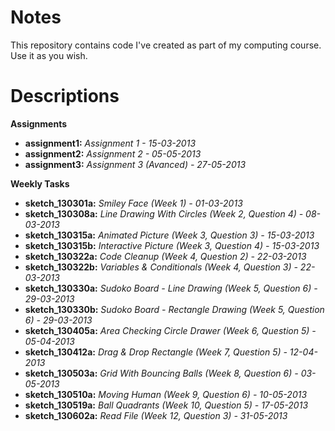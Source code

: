 Notes
=====

This repository contains code I've created as part of my computing course. Use it as you wish.

Descriptions
============

**Assignments**

 + **assignment1:** *Assignment 1 - 15-03-2013*
 + **assignment2:** *Assignment 2 - 05-05-2013*
 + **assignment3:** *Assignment 3 (Avanced) - 27-05-2013*

**Weekly Tasks**

 + **sketch_130301a:** *Smiley Face (Week 1) - 01-03-2013*
 + **sketch_130308a:** *Line Drawing With Circles (Week 2, Question 4) - 08-03-2013*
 + **sketch_130315a:** *Animated Picture (Week 3, Question 3) - 15-03-2013*
 + **sketch_130315b:** *Interactive Picture (Week 3, Question 4) - 15-03-2013*
 + **sketch_130322a:** *Code Cleanup (Week 4, Question 2) - 22-03-2013*
 + **sketch_130322b:** *Variables & Conditionals (Week 4, Question 3) - 22-03-2013*
 + **sketch_130330a:** *Sudoko Board - Line Drawing (Week 5, Question 6) - 29-03-2013*
 + **sketch_130330b:** *Sudoko Board - Rectangle Drawing (Week 5, Question 6) - 29-03-2013*
 + **sketch_130405a:** *Area Checking Circle Drawer (Week 6, Question 5) - 05-04-2013*
 + **sketch_130412a:** *Drag & Drop Rectangle (Week 7, Question 5) - 12-04-2013*
 + **sketch_130503a:** *Grid With Bouncing Balls (Week 8, Question 6) - 03-05-2013*
 + **sketch_130510a:** *Moving Human (Week 9, Question 6) - 10-05-2013*
 + **sketch_130519a:** *Ball Quadrants (Week 10, Question 5) - 17-05-2013*
 + **sketch_130602a:** *Read File (Week 12, Question 3) - 31-05-2013*
